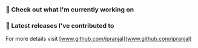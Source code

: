 ### 👷 Check out what I'm currently working on


### 🔭 Latest releases I've contributed to


For more details visit [www.github.com/ipranjal](www.github.com/ipranjal)


